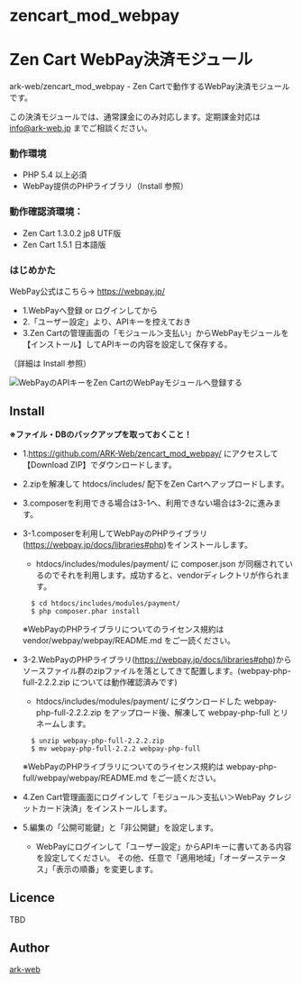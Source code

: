 # zencart_mod_webpay

Zen Cart WebPay決済モジュール
====

ark-web/zencart_mod_webpay - Zen Cartで動作するWebPay決済モジュールです。

この決済モジュールでは、通常課金にのみ対応します。定期課金対応は info@ark-web.jp までご相談ください。


### 動作環境
* PHP 5.4 以上必須
* WebPay提供のPHPライブラリ（Install 参照）


### 動作確認済環境：
* Zen Cart 1.3.0.2 jp8 UTF版
* Zen Cart 1.5.1   日本語版


### はじめかた
WebPay公式はこちら→ https://webpay.jp/

+ 1.WebPayへ登録 or ログインしてから
+ 2.「ユーザー設定」より、APIキーを控えておき
+ 3.Zen Cartの管理画面の「モジュール＞支払い」からWebPayモジュールを【インストール】してAPIキーの内容を設定して保存する。

（詳細は Install 参照）

![WebPayのAPIキーをZen CartのWebPayモジュールへ登録する](https://raw.github.com/wiki/ARK-Web/zencart_mod_webpay/images/setup.png)


## Install

**※ファイル・DBのバックアップを取っておくこと！**

+ 1.https://github.com/ARK-Web/zencart_mod_webpay/ にアクセスして【Download ZIP】でダウンロードします。
+ 2.zipを解凍して htdocs/includes/ 配下をZen Cartへアップロードします。
+ 3.composerを利用できる場合は3-1へ、利用できない場合は3-2に進みます。
+ 3-1.composerを利用してWebPayのPHPライブラリ(https://webpay.jp/docs/libraries#php)をインストールします。
  + htdocs/includes/modules/payment/ に composer.json が同梱されているのでそれを利用します。成功すると、vendorディレクトリが作られます。

  ```
	$ cd htdocs/includes/modules/payment/
	$ php composer.phar install
  ```

  ※WebPayのPHPライブラリについてのライセンス規約は vendor/webpay/webpay/README.md をご一読ください。
+ 3-2.WebPayのPHPライブラリ(https://webpay.jp/docs/libraries#php)からソースファイル群のzipファイルを落としてきて配置します。(webpay-php-full-2.2.2.zip については動作確認済みです)
  + htdocs/includes/modules/payment/ にダウンロードした webpay-php-full-2.2.2.zip をアップロード後、解凍して webpay-php-full とリネームします。

  ```
	$ unzip webpay-php-full-2.2.2.zip
	$ mv webpay-php-full-2.2.2 webpay-php-full
  ```

  ※WebPayのPHPライブラリについてのライセンス規約は webpay-php-full/webpay/webpay/README.md をご一読ください。
+ 4.Zen Cart管理画面にログインして「モジュール＞支払い＞WebPay クレジットカード決済」をインストールします。
+ 5.編集の「公開可能鍵」と「非公開鍵」を設定します。
  + WebPayにログインして「ユーザー設定」からAPIキーに書いてある内容を設定してください。
  その他、任意で「適用地域」「オーダーステータス」「表示の順番」を変更します。


## Licence

TBD


## Author

[ark-web](https://github.com/ark-web)

